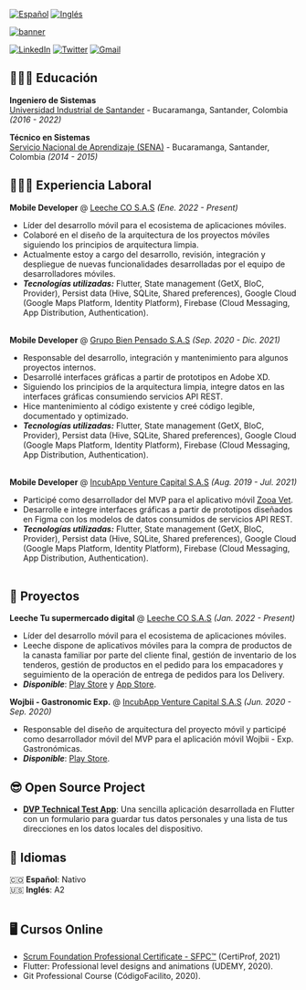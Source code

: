 [![Español](https://img.shields.io/badge/Español-%F0%9F%98%8E-red)](https://github.com/Jamf05/Jamf05/blob/main/README_es.md) [![Inglés](https://img.shields.io/badge/Inglés-%F0%9F%98%89-red)](https://github.com/Jamf05/Jamf05/blob/main/README_en.md)

[![banner](https://res.cloudinary.com/jamf05/image/upload/v1667266092/sample/xjsvdsndxxoj1t8llmpv.png)](https://www.linkedin.com/in/jorgemogotocoro/)

[![LinkedIn](https://img.shields.io/badge/LinkedIn-0077B5?style=for-the-badge&logo=linkedin&logoColor=white)](https://www.linkedin.com/in/jorgemogotocoro/) [![Twitter](https://img.shields.io/badge/Twitter-1DA1F2?style=for-the-badge&logo=twitter&logoColor=white)](https://twitter.com/MogotocoroJorge) [![Gmail](https://img.shields.io/badge/Gmail-D14836?style=for-the-badge&logo=gmail&logoColor=white)](mailto:jorgemogotocoro05@outlook.es)

## 👩🏼‍🎓 Educación

**Ingeniero de Sistemas**<br>
[Universidad Industrial de Santander](https://uis.edu.co/en/) - Bucaramanga, Santander, Colombia _(2016 - 2022)_

**Técnico en Sistemas**<br>
[Servicio Nacional de Aprendizaje (SENA)](https://sena.edu.co/) - Bucaramanga, Santander, Colombia _(2014 - 2015)_

## 👩🏼‍💻 Experiencia Laboral

**Mobile Developer** @ [Leeche CO S.A.S](https://www.linkedin.com/company/leeche/mycompany/) _(Ene. 2022 - Present)_ <br>
  - Líder del desarrollo móvil para el ecosistema de aplicaciones móviles.
  - Colaboré en el diseño de la arquitectura de los proyectos móviles siguiendo los principios de arquitectura limpia.
  - Actualmente estoy a cargo del desarrollo, revisión, integración y despliegue de nuevas funcionalidades desarrolladas por el equipo de desarrolladores móviles.
  - **_Tecnologías utilizadas:_** Flutter, State management (GetX, BloC, Provider), Persist data (Hive, SQLite, Shared preferences), Google Cloud (Google Maps Platform, Identity Platform), Firebase (Cloud Messaging, App Distribution, Authentication).
<br><br>

**Mobile Developer** @ [Grupo Bien Pensado S.A.S](https://www.linkedin.com/company/grupo-bien-pensado/) _(Sep. 2020 - Dic. 2021)_ <br>
  - Responsable del desarrollo, integración y mantenimiento para algunos proyectos internos.
  - Desarrollé interfaces gráficas a partir de prototipos en Adobe XD.
  - Siguiendo los principios de la arquitectura limpia, integre datos en las interfaces gráficas consumiendo servicios API REST.
  - Hice mantenimiento al código existente y creé código legible, documentado y optimizado.
  - **_Tecnologías utilizadas:_** Flutter, State management (GetX, BloC, Provider), Persist data (Hive, SQLite, Shared preferences), Google Cloud (Google Maps Platform, Identity Platform), Firebase (Cloud Messaging, App Distribution, Authentication).
<br><br>

**Mobile Developer** @ [IncubApp Venture Capital S.A.S](https://www.linkedin.com/company/incubapp/) _(Aug. 2019 - Jul. 2021)_ <br>
  - Participé como desarrollador del MVP para el aplicativo móvil [Zooa Vet](https://play.google.com/store/apps/details?id=com.incubapp.zooa).
  - Desarrolle e integre interfaces gráficas a partir de prototipos diseñados en Figma con los modelos de datos consumidos de servicios API REST.
  - **_Tecnologías utilizadas:_** Flutter, State management (GetX, BloC, Provider), Persist data (Hive, SQLite, Shared preferences), Google Cloud (Google Maps Platform, Identity Platform), Firebase (Cloud Messaging, App Distribution, Authentication).
<br><br>

## 🚀 Proyectos

**Leeche Tu supermercado digital** @ [Leeche CO S.A.S](https://www.linkedin.com/company/leeche/mycompany/) _(Jan. 2022 - Present)_ <br>
  - Líder del desarrollo móvil para el ecosistema de aplicaciones móviles.
  - Leeche dispone de aplicativos móviles para la compra de productos de la canasta familiar por parte del cliente final, gestión de inventario de los tenderos, gestión de productos en el pedido para los empacadores y seguimiento de la operación de entrega de pedidos para los Delivery.
  - **_Disponible_**: [Play Store](https://play.google.com/store/apps/developer?id=Leeche) y [App Store](https://apps.apple.com/co/developer/andres-lizarazo/id1574272801).

**Wojbii - Gastronomic Exp.** @ [IncubApp Venture Capital S.A.S](https://www.linkedin.com/company/incubapp/) _(Jun. 2020 - Sep. 2020)_ <br>
  - Responsable del diseño de arquitectura del proyecto móvil y participé como desarrollador móvil del MVP para el aplicación móvil Wojbii - Exp. Gastronómicas.
  - **_Disponible_**: [Play Store](https://play.google.com/store/apps/details?id=com.wojbii.mobile).

## 😎 Open Source Project

- **[DVP Technical Test App](https://github.com/Jamf05/dvp_technical_test)**: Una sencilla aplicación desarrollada en Flutter con un formulario para guardar tus datos personales y una lista de tus direcciones en los datos locales del dispositivo.

## 💬 Idiomas

🇨🇴 **Español**: Nativo <br>
🇺🇸 **Inglés**: A2
<br><br>

## 🖥 Cursos Online

- [Scrum Foundation Professional Certificate - SFPC™](https://www.credly.com/badges/b764ea61-9d6a-4bdc-befb-154d1ea096f9?source=linked_in_profile) (CertiProf, 2021)
- Flutter: Professional level designs and animations (UDEMY, 2020).
- Git Professional Course (CódigoFacilito, 2020).
